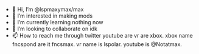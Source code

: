 - 👋 Hi, I’m @lspmaxymax/max
- 👀 I’m interested in making mods
- 🌱 I’m currently learning nothing now
- 💞️ I’m looking to collaborate on idk
- 📫 How to reach me through twitter youtube are vr are xbox. xbox name fncspond are it fncsmax. vr name is lspolar. youtube is @Notatmax. 

<!---
lspmaxymax/lspmaxymax is a ✨ special ✨ repository because its `README.md` (this file) appears on your GitHub profile.
You can click the Preview link to take a look at your changes.
--->
